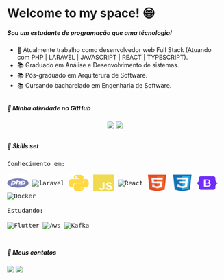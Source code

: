 # Welcome to my space! 😁

##### Sou um estudante de programação que ama técnologia!

- 💼 Atualmente trabalho como desenvolvedor web Full Stack (Atuando com PHP | LARAVEL | JAVASCRIPT | REACT | TYPESCRIPT).
- 📚 Graduado em Análise e Desenvolvimento de sistemas.
- 📚 Pós-graduado em Arquiterura de Software.
- 📚 Cursando bacharelado em Engenharia de Software.

<div>

##

##### 🤖 Minha atividade no GitHub

<div style="display: inline_block;" align="center">
  <img height="160em" src="https://github-readme-stats.vercel.app/api?username=GabrielMella&show_icons=true&theme=gotham&include_all_commits=true&count_private=true&border_radius=22"/>
  <img height="160em" src="https://github-readme-stats.vercel.app/api/top-langs/?username=GabrielMella&layout=compact&langs_count=7&theme=gotham&border_radius=16"/>
</div>
 
 ##
  
  ##### 🧠 Skills set 
 
 <div style="display: block;">
 <kbd align="center">
      <kbd>Conhecimento em:</kbd>
      <br />
      <br />
      <img align="center" title="PHP" alt="PHP"             height="40" width="50" src="https://raw.githubusercontent.com/devicons/devicon/master/icons/php/php-plain.svg">
      <img align="center" alt="laravel"                     height="40" width="50" src="https://cdn.jsdelivr.net/gh/devicons/devicon@latest/icons/laravel/laravel-original-wordmark.svg" />
      <img align="center" title="Python" alt="Python"       height="40" width="50" src="https://raw.githubusercontent.com/devicons/devicon/master/icons/python/python-plain.svg">
      <img align="center"  title="Javascript" alt="Js"      height="40" width="50" src="https://raw.githubusercontent.com/devicons/devicon/master/icons/javascript/javascript-plain.svg">
      <img align="center"  title="React" alt="React"        height="40" width="50" src="https://cdn.jsdelivr.net/gh/devicons/devicon@latest/icons/react/react-original-wordmark.svg" />
      <img align="center" title="HTML5" alt="HTML"          height="40" width="50" src="https://raw.githubusercontent.com/devicons/devicon/master/icons/html5/html5-original.svg">
      <img align="center"  title="CSS3" alt="CSS"           height="40" width="50" src="https://raw.githubusercontent.com/devicons/devicon/master/icons/css3/css3-original.svg">
      <img align="center" title="Bootstrap" alt="Bootstrap" height="40" width="50" src="https://raw.githubusercontent.com/devicons/devicon/master/icons/bootstrap/bootstrap-plain.svg">
      <img align="center" title="Docker" alt="Docker"       height="40" width="50" src="https://cdn.jsdelivr.net/gh/devicons/devicon/icons/docker/docker-original.svg" />
<br />
<br /> 
</kbd>
<kbd align="center">
<kbd>Estudando:</kbd>
 <br />
 <br />
    <img align="center" title="Flutter" alt="Flutter" height="40" width="50" src="https://cdn.jsdelivr.net/gh/devicons/devicon@latest/icons/flutter/flutter-original.svg">
    <img align="center" title="Aws" alt="Aws"         height="40" width="50" src="https://cdn.jsdelivr.net/gh/devicons/devicon@latest/icons/amazonwebservices/amazonwebservices-original-wordmark.svg" />
    <img align="center" title="Kafka" alt="Kafka"         height="40" width="50" src="https://cdn.jsdelivr.net/gh/devicons/devicon@latest/icons/apachekafka/apachekafka-original-wordmark.svg" />  
 <br />
 <br />
</kbd> 
  </div>
 
 ##
 
  ##### 💬 Meus contatos
  
  <div>
    <a href="https://www.linkedin.com/in/gabriel-mella-82b98b14a" target="_blank"><img src="https://img.shields.io/badge/-LinkedIn-%230077B5?style=for-the-badge&logo=linkedin&logoColor=white" target="_blank"></a>
     <a href = "mailto:gabrielmella09@gmail.com"><img src="https://img.shields.io/badge/-Gmail-%23333?style=for-the-badge&logo=gmail&logoColor=white" target="_blank"></a>
 </div>
